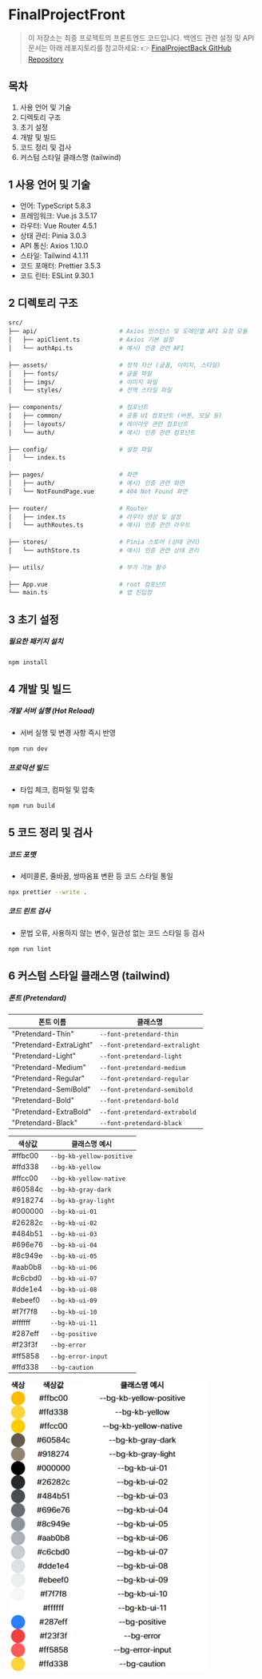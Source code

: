 # FinalProjectFront

> 이 저장소는 최종 프로젝트의 프론트엔드 코드입니다.
> 백엔드 관련 설정 및 API 문서는 아래 레포지토리를 참고하세요:
> 👉 [FinalProjectBack GitHub Repository](https://github.com/KB-its-your-life-Final-Project/FinalProjectBack/blob/main/.github/CONTRIBUTING.md)

## 목차

1. 사용 언어 및 기술
2. 디렉토리 구조
3. 초기 설정
4. 개발 및 빌드
5. 코드 정리 및 검사
6. 커스텀 스타일 클래스명 (tailwind)

## 1 사용 언어 및 기술

- 언어: TypeScript 5.8.3
- 프레임워크: Vue.js 3.5.17
- 라우터: Vue Router 4.5.1
- 상태 관리: Pinia 3.0.3
- API 통신: Axios 1.10.0
- 스타일: Tailwind 4.1.11
- 코드 포매터: Prettier 3.5.3
- 코드 린터: ESLint 9.30.1

## 2 디렉토리 구조

```sh
src/
├── api/                       # Axios 인스턴스 및 도메인별 API 요청 모듈
│   ├── apiClient.ts           # Axios 기본 설정
│   └── authApi.ts             # 예시) 인증 관련 API

├── assets/                    # 정적 자산 (글꼴, 이미지, 스타일)
│   ├── fonts/                 # 글꼴 파일
│   ├── imgs/                  # 이미지 파일
│   └── styles/                # 전역 스타일 파일

├── components/                # 컴포넌트
│   ├── common/                # 공통 UI 컴포넌트 (버튼, 모달 등)
│   ├── layouts/               # 레이아웃 관련 컴포넌트
│   └── auth/                  # 예시) 인증 관련 컴포넌트

├── config/                    # 설정 파일
│   └── index.ts

├── pages/                     # 화면
│   ├── auth/                  # 예시) 인증 관련 화면
│   └── NotFoundPage.vue       # 404 Not Found 화면

├── router/                    # Router
│   ├── index.ts               # 라우터 생성 및 설정
│   └── authRoutes.ts          # 예시) 인증 관련 라우트

├── stores/                    # Pinia 스토어 (상태 관리)
│   └── authStore.ts           # 예시) 인증 관련 상태 관리

├── utils/                     # 부가 기능 함수

├── App.vue                    # root 컴포넌트
└── main.ts                    # 앱 진입점
```

## 3 초기 설정

##### 필요한 패키지 설치

```sh
npm install
```

## 4 개발 및 빌드

##### 개발 서버 실행 (Hot Reload)

- 서버 실행 및 변경 사항 즉시 반영

```sh
npm run dev
```

##### 프로덕션 빌드

- 타입 체크, 컴파일 및 압축

```sh
npm run build
```

## 5 코드 정리 및 검사

##### 코드 포맷

- 세미콜론, 줄바꿈, 쌍따옴표 변환 등 코드 스타일 통일

```sh
npx prettier --write .
```

##### 코드 린트 검사

- 문법 오류, 사용하지 않는 변수, 일관성 없는 코드 스타일 등 검사

```sh
npm run lint
```

## 6 커스텀 스타일 클래스명 (tailwind)

##### 폰트 (Pretendard)

| 폰트 이름               | 클래스명                       |
| ----------------------- | ------------------------------ |
| "Pretendard-Thin"       | `--font-pretendard-thin`       |
| "Pretendard-ExtraLight" | `--font-pretendard-extralight` |
| "Pretendard-Light"      | `--font-pretendard-light`      |
| "Pretendard-Medium"     | `--font-pretendard-medium`     |
| "Pretendard-Regular"    | `--font-pretendard-regular`    |
| "Pretendard-SemiBold"   | `--font-pretendard-semibold`   |
| "Pretendard-Bold"       | `--font-pretendard-bold`       |
| "Pretendard-ExtraBold"  | `--font-pretendard-extrabold`  |
| "Pretendard-Black"      | `--font-pretendard-black`      |

| 색상값  | 클래스명 예시             |
| ------- | ------------------------- |
| #ffbc00 | `--bg-kb-yellow-positive` |
| #ffd338 | `--bg-kb-yellow`          |
| #ffcc00 | `--bg-kb-yellow-native`   |
| #60584c | `--bg-kb-gray-dark`       |
| #918274 | `--bg-kb-gray-light`      |
| #000000 | `--bg-kb-ui-01`           |
| #26282c | `--bg-kb-ui-02`           |
| #484b51 | `--bg-kb-ui-03`           |
| #696e76 | `--bg-kb-ui-04`           |
| #8c949e | `--bg-kb-ui-05`           |
| #aab0b8 | `--bg-kb-ui-06`           |
| #c6cbd0 | `--bg-kb-ui-07`           |
| #dde1e4 | `--bg-kb-ui-08`           |
| #ebeef0 | `--bg-kb-ui-09`           |
| #f7f7f8 | `--bg-kb-ui-10`           |
| #ffffff | `--bg-kb-ui-11`           |
| #287eff | `--bg-positive`           |
| #f23f3f | `--bg-error`              |
| #ff5858 | `--bg-error-input`        |
| #ffd338 | `--bg-caution`            |

![색상값 사진](src/assets/imgs/colors.png)
